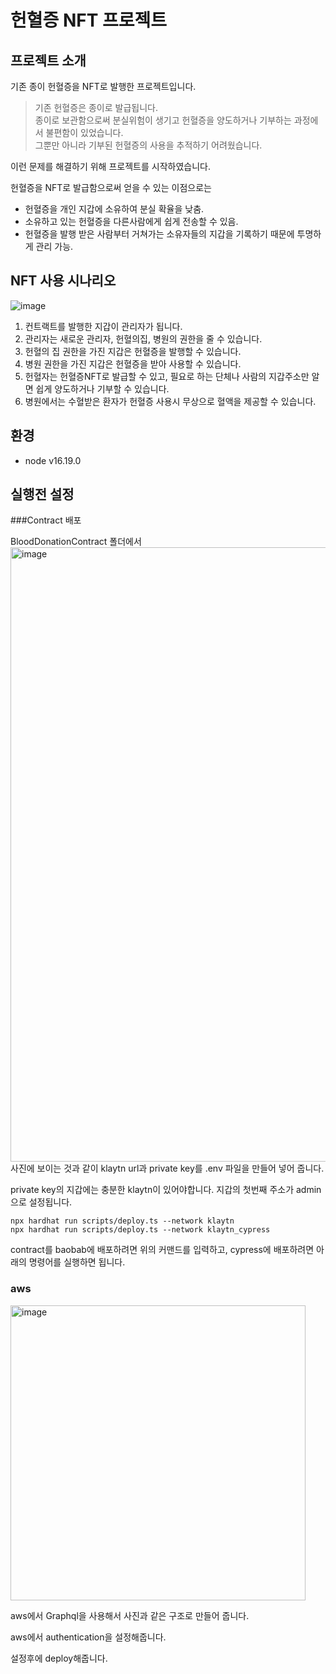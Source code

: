 # 헌혈증 NFT 프로젝트
##  프로젝트 소개
기존 종이 헌혈증을 NFT로 발행한 프로젝트입니다.
> 기존 헌혈증은 종이로 발급됩니다.   
종이로 보관함으로써 분실위험이 생기고 헌혈증을 양도하거나 기부하는 과정에서 불편함이 있었습니다.   
그뿐만 아니라 기부된 헌혈증의 사용을 추적하기 어려웠습니다. 

이런 문제를 해결하기 위해 프로젝트를 시작하였습니다. 

헌혈증을 NFT로 발급함으로써 얻을 수 있는 이점으로는 
- 헌혈증을 개인 지갑에 소유하여 분실 확율을 낮춤.
- 소유하고 있는 헌혈증을 다른사람에게 쉽게 전송할 수 있음.
- 헌혈증을 발행 받은 사람부터 거쳐가는 소유자들의 지갑을 기록하기 때문에 투명하게 관리 가능.


## NFT 사용 시나리오

![image](https://user-images.githubusercontent.com/69336797/209934451-9bf40823-3ab7-472b-9f8b-6971c7e0e30f.png)

1. 컨트랙트를 발행한 지갑이 관리자가 됩니다.
2. 관리자는 새로운 관리자, 헌혈의집, 병원의 권한을 줄 수 있습니다.
3. 헌혈의 집 권한을 가진 지갑은 헌혈증을 발행할 수 있습니다.
4. 병원 권한을 가진 지갑은 헌혈증을 받아 사용할 수 있습니다.
5. 헌혈자는 헌혈증NFT로 발급할 수 있고, 필요로 하는 단체나 사람의 지갑주소만 알면 쉽게 양도하거나 기부할 수 있습니다.
6. 병원에서는 수혈받은 환자가 헌혈증 사용시 무상으로 혈액을 제공할 수 있습니다.

## 환경

-  node v16.19.0

## 실행전 설정

###Contract 배포

BloodDonationContract 폴더에서 
<img width="983" alt="image" src="https://user-images.githubusercontent.com/69336797/210166696-9169bf3c-0b86-47a1-b018-d2454a46e369.png">
사진에 보이는 것과 같이  klaytn url과 private key를 .env 파일을 만들어 넣어 줍니다.

private key의 지갑에는 충분한 klaytn이 있어야합니다.
지갑의 첫번째 주소가 admin으로 설정됩니다.


```shell
npx hardhat run scripts/deploy.ts --network klaytn
npx hardhat run scripts/deploy.ts --network klaytn_cypress
```

contract를 baobab에 배포하려면 위의 커맨드를 입력하고, cypress에 배포하려면 아래의 명령어를 실행하면 됩니다.

### aws 

<img width="472" alt="image" src="https://user-images.githubusercontent.com/69336797/210167271-46519ff9-aa84-4d78-a9e1-fd146547f050.png">

aws에서 Graphql을 사용해서 사진과 같은 구조로 만들어 줍니다.

aws에서 authentication을 설정해줍니다.

설정후에 deploy해줍니다.






